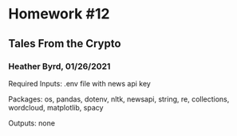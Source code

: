 # Homework #12
## Tales From the Crypto
### Heather Byrd, 01/26/2021

Required Inputs: .env file with news api key

Packages: os, pandas, dotenv, nltk, newsapi, string, re, collections, wordcloud, matplotlib, spacy

Outputs: none
